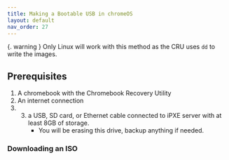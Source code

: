 ```yaml
---
title: Making a Bootable USB in chromeOS
layout: default
nav_order: 27
---
```


{. warning }
Only Linux will work with this method as the CRU uses `dd` to write the images.

## Prerequisites
1. A chromebook with the Chromebook Recovery Utility
2. An internet connection
3. 3. a USB, SD card, or Ethernet cable connected to iPXE server with at least 8GB of storage.
      - You will be erasing this drive, backup anything if needed.
     
### Downloading an ISO
  

